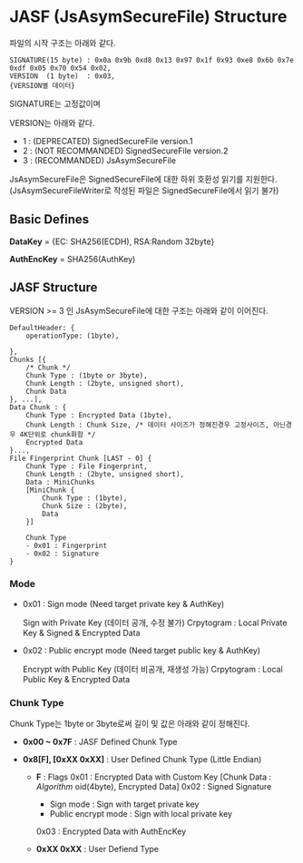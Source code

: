 # JASF (JsAsymSecureFile) Structure

파일의 시작 구조는 아래와 같다.

```
SIGNATURE(15 byte) : 0x0a 0x9b 0xd8 0x13 0x97 0x1f 0x93 0xe8 0x6b 0x7e 0xdf 0x05 0x70 0x54 0x02,
VERSION  (1 byte)  : 0x03,
{VERSION별 데이터}
```

SIGNATURE는 고정값이며

VERSION는 아래와 같다.

- 1 : (DEPRECATED) SignedSecureFile version.1
- 2 : (NOT RECOMMANDED) SignedSecureFile version.2
- 3 : (RECOMMANDED) JsAsymSecureFile

JsAsymSecureFile은 SignedSecureFile에 대한 하위 호환성 읽기를 지원한다. (JsAsymSecureFileWriter로 작성된 파일은 SignedSecureFile에서 읽기 불가)



## Basic Defines

**DataKey** = {EC: SHA256(ECDH), RSA:Random 32byte}

**AuthEncKey** = SHA256(AuthKey)



## JASF Structure

VERSION >= 3 인 JsAsymSecureFile에 대한 구조는 아래와 같이 이어진다.

```
DefaultHeader: {
	operationType: (1byte),
	
},
Chunks [{
	/* Chunk */
	Chunk Type : (1byte or 3byte),
	Chunk Length : (2byte, unsigned short),
	Chunk Data
}, ...],
Data Chunk : {
	Chunk Type : Encrypted Data (1byte),
	Chunk Length : Chunk Size, /* 데이터 사이즈가 정해진경우 고정사이즈, 아닌경우 4K단위로 chunk화함 */
	Encrypted Data
}...,
File Fingerprint Chunk [LAST - 0] {
	Chunk Type : File Fingerprint,
	Chunk Length : (2byte, unsigned short),
	Data : MiniChunks
	[MiniChunk {
	    Chunk Type : (1byte),
	    Chunk Size : (2byte),
	    Data
	}]
	
	Chunk Type
	- 0x01 : Fingerprint
	- 0x02 : Signature
}
```

### Mode

- 0x01 : Sign mode (Need target private key & AuthKey)

  Sign with Private Key (데이터 공개, 수정 불가)
  Crpytogram : Local Private Key & Signed & Encrypted Data

  

- 0x02 : Public encrypt mode (Need target public key & AuthKey)

  Encrypt with Public Key (데이터 비공개, 재생성 가능)
  Crpytogram : Local Public Key & Encrypted Data

### Chunk Type

Chunk Type는 1byte or 3byte로써 길이 및 값은 아래와 같이 정해진다.

- **0x00 ~ 0x7F** : JASF Defined Chunk Type

- **0x8[F], [0xXX 0xXX]** : User Defined Chunk Type (Little Endian)

  - **F** : Flags
    0x01 : Encrypted Data with Custom Key [Chunk Data : *Algorithm* oid(4byte), Encrypted Data]
    0x02 : Signed Signature

    - Sign mode : Sign with target private key
    - Public encrypt mode : Sign with local private key

    0x03 : Encrypted Data with AuthEncKey

  - **0xXX 0xXX** : User Defiend Type



